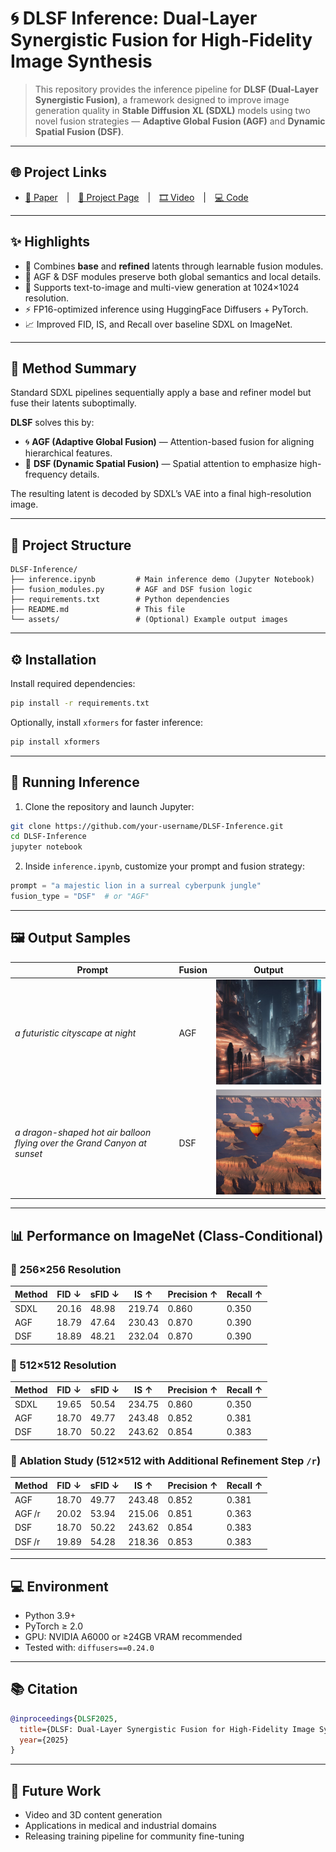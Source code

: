 # 🌀 DLSF Inference: Dual-Layer Synergistic Fusion for High-Fidelity Image Synthesis

> This repository provides the inference pipeline for **DLSF (Dual-Layer Synergistic Fusion)**, a framework designed to improve image generation quality in **Stable Diffusion XL (SDXL)** models using two novel fusion strategies — **Adaptive Global Fusion (AGF)** and **Dynamic Spatial Fusion (DSF)**.

---

## 🌐 Project Links

- [📄 Paper]()  |  [🔗 Project Page](https://rossi-laboratory.github.io/MVA2025/)  |  [🎞️ Video]()  |  [💻 Code]()

---

## ✨ Highlights

- 🔁 Combines **base** and **refined** latents through learnable fusion modules.
- 🧠 AGF & DSF modules preserve both global semantics and local details.
- 🎨 Supports text-to-image and multi-view generation at 1024×1024 resolution.
- ⚡ FP16-optimized inference using HuggingFace Diffusers + PyTorch.
- 📈 Improved FID, IS, and Recall over baseline SDXL on ImageNet.

---

## 🧠 Method Summary

Standard SDXL pipelines sequentially apply a base and refiner model but fuse their latents suboptimally.

**DLSF** solves this by:

- 🌀 **AGF (Adaptive Global Fusion)** — Attention-based fusion for aligning hierarchical features.
- 🧭 **DSF (Dynamic Spatial Fusion)** — Spatial attention to emphasize high-frequency details.

The resulting latent is decoded by SDXL’s VAE into a final high-resolution image.

---

## 📁 Project Structure

```
DLSF-Inference/
├── inference.ipynb         # Main inference demo (Jupyter Notebook)
├── fusion_modules.py       # AGF and DSF fusion logic
├── requirements.txt        # Python dependencies
├── README.md               # This file
└── assets/                 # (Optional) Example output images
```

---

## ⚙️ Installation

Install required dependencies:

```bash
pip install -r requirements.txt
```

Optionally, install `xformers` for faster inference:

```bash
pip install xformers
```

---

## 🚀 Running Inference

1. Clone the repository and launch Jupyter:

```bash
git clone https://github.com/your-username/DLSF-Inference.git
cd DLSF-Inference
jupyter notebook
```

2. Inside `inference.ipynb`, customize your prompt and fusion strategy:

```python
prompt = "a majestic lion in a surreal cyberpunk jungle"
fusion_type = "DSF"  # or "AGF"
```

---

## 🖼️ Output Samples

| Prompt                                 | Fusion | Output |
|----------------------------------------|--------|--------|
| *a futuristic cityscape at night*      | AGF    | <img src="image/example1.jpg" width="320"/> |
| *a dragon-shaped hot air balloon flying over the Grand Canyon at sunset* | DSF    | <img src="image/example2.jpg" width="320"/> |


---


## 📊 Performance on ImageNet (Class-Conditional)

### 🔹 256×256 Resolution

| Method | FID ↓ | sFID ↓ | IS ↑    | Precision ↑ | Recall ↑ |
|--------|-------|--------|--------|--------------|-----------|
| SDXL   | 20.16 | 48.98  | 219.74 | 0.860        | 0.350     |
| AGF    | 18.79 | 47.64  | 230.43 | 0.870        | 0.390     |
| DSF    | 18.89 | 48.21  | 232.04 | 0.870        | 0.390     |

### 🔹 512×512 Resolution

| Method | FID ↓ | sFID ↓ | IS ↑    | Precision ↑ | Recall ↑ |
|--------|-------|--------|--------|--------------|-----------|
| SDXL   | 19.65 | 50.54  | 234.75 | 0.860        | 0.350     |
| AGF    | 18.70 | 49.77  | 243.48 | 0.852        | 0.381     |
| DSF    | 18.70 | 50.22  | 243.62 | 0.854        | 0.383     |

### 🔬 Ablation Study (512×512 with Additional Refinement Step `/r`)

| Method     | FID ↓ | sFID ↓ | IS ↑    | Precision ↑ | Recall ↑ |
|------------|-------|--------|--------|--------------|-----------|
| AGF        | 18.70 | 49.77  | 243.48 | 0.852        | 0.381     |
| AGF /r     | 20.02 | 53.94  | 215.06 | 0.851        | 0.363     |
| DSF        | 18.70 | 50.22  | 243.62 | 0.854        | 0.383     |
| DSF /r     | 19.89 | 54.28  | 218.36 | 0.853        | 0.383     |


---

## 💻 Environment

- Python 3.9+
- PyTorch ≥ 2.0
- GPU: NVIDIA A6000 or ≥24GB VRAM recommended
- Tested with: `diffusers==0.24.0`

---

## 📚 Citation

```bibtex
@inproceedings{DLSF2025,
  title={DLSF: Dual-Layer Synergistic Fusion for High-Fidelity Image Synthesis},
  year={2025}
}
```

---

## 🔮 Future Work

- Video and 3D content generation
- Applications in medical and industrial domains
- Releasing training pipeline for community fine-tuning
